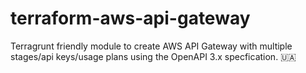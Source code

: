 # terraform-aws-api-gateway
Terragrunt friendly module to create AWS API Gateway with multiple stages/api keys/usage plans using the OpenAPI 3.x specfication. 🇺🇦

